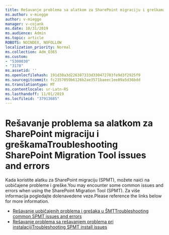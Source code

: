 ```yaml
---
title: Rešavanje problema sa alatkom za SharePoint migraciju i greškama
ms.author: v-miegge
author: v-miegge
manager: v-cojank
ms.date: 10/31/2019
ms.audience: Admin
ms.topic: article
ROBOTS: NOINDEX, NOFOLLOW
localization_priority: Normal
ms.collection: Adm_O365
ms.custom:
- "5300030"
- "3178"
ms.assetid: ''
ms.openlocfilehash: 191d30a3d226387333d330472703fe9d3f2925f9
ms.sourcegitcommit: fc2357059b6126b2ae3571baeec1ee89a5d36bdd
ms.translationtype: MT
ms.contentlocale: sr-Latn-RS
ms.lasthandoff: 11/01/2019
ms.locfileid: "37913685"
---
```

# <a name="troubleshooting-sharepoint-migration-tool-issues-and-errors"></a><span data-ttu-id="9e8fe-102">Rešavanje problema sa alatkom za SharePoint migraciju i greškama</span><span class="sxs-lookup"><span data-stu-id="9e8fe-102">Troubleshooting SharePoint Migration Tool issues and errors</span></span>

<span data-ttu-id="9e8fe-103">Kada koristite alatku za SharePoint migraciju (SPMT), možete naići na uobičajene probleme i greške.</span><span class="sxs-lookup"><span data-stu-id="9e8fe-103">You may encounter some common issues and errors when using the SharePoint Migration Tool (SPMT).</span></span> <span data-ttu-id="9e8fe-104">Za više informacija pogledajte dolenavedene veze.</span><span class="sxs-lookup"><span data-stu-id="9e8fe-104">Please reference the links below for more information.</span></span>

* [<span data-ttu-id="9e8fe-105">Rešavanje uobičajenih problema i grešaka u ŠMT</span><span class="sxs-lookup"><span data-stu-id="9e8fe-105">Troubleshooting common SPMT issues and errors</span></span>](https://docs.microsoft.com/sharepointmigration/troubleshooting-common-spmt-issues)
* [<span data-ttu-id="9e8fe-106">Rešavanje problema sa rešavanjem problema pri instalaciji</span><span class="sxs-lookup"><span data-stu-id="9e8fe-106">Troubleshooting SPMT install issues</span></span>](https://docs.microsoft.com/sharepointmigration/spmt-install-issues)